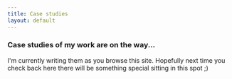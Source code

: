 ```yaml
---
title: Case studies
layout: default
---
```


<h3>Case studies of my work are on the way...</h3>
I'm currently writing them as you browse this site. Hopefully next time you
check back here there will be something special sitting in this spot ;)